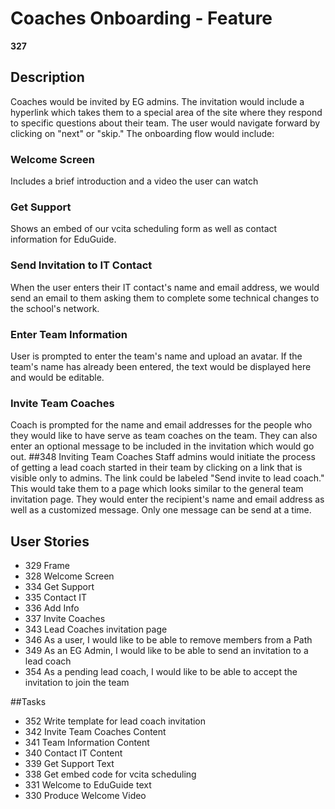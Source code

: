 # Coaches Onboarding - Feature

**327**
## Description
Coaches would be invited by EG admins. The invitation would include a hyperlink which takes them to a special area of the site where they respond to specific questions about their team. The user would navigate forward by clicking on "next" or "skip." The onboarding flow would include:
### Welcome Screen
Includes a brief introduction and a video the user can watch
### Get Support
Shows an embed of our vcita scheduling form as well as contact information for EduGuide.
### Send Invitation to IT Contact
When the user enters  their IT contact's name and email address, we would send an email to them asking them to complete some technical changes to the school's network.
### Enter Team Information
User is prompted to enter the team's name and upload an avatar. If the team's name has already been entered, the text would be displayed here and would be editable.
### Invite Team Coaches 
Coach is prompted for the name and email addresses for the people who they would like to have serve as team coaches on the team. They can also enter an optional message to be included in the invitation which would go out.
##348 Inviting Team Coaches
Staff admins would initiate the process of getting a lead coach started in their team by clicking on a link that is visible only to admins. The link could be labeled "Send invite to lead coach." This would take them to a page which looks similar to the general team invitation page. They would enter the recipient's name and email address as well as a customized message. Only one message can be send at a time.

## User Stories
- 329	Frame
- 328	Welcome Screen
- 334	Get Support
- 335	Contact IT
- 336	Add Info
- 337	Invite Coaches
- 343	Lead Coaches invitation page
- 346	As a user, I would like to be able to remove members from a Path
- 349	As an EG Admin, I would like to be able to send an invitation to a lead coach
- 354	As a pending lead coach, I would like to be able to accept the invitation to join the team

##Tasks
- 352	Write template for lead coach invitation
- 342	Invite Team Coaches Content
- 341	Team Information Content
- 340	Contact IT Content
- 339	Get Support Text
- 338	Get embed code for vcita scheduling
- 331	Welcome to EduGuide text
- 330	Produce Welcome Video

